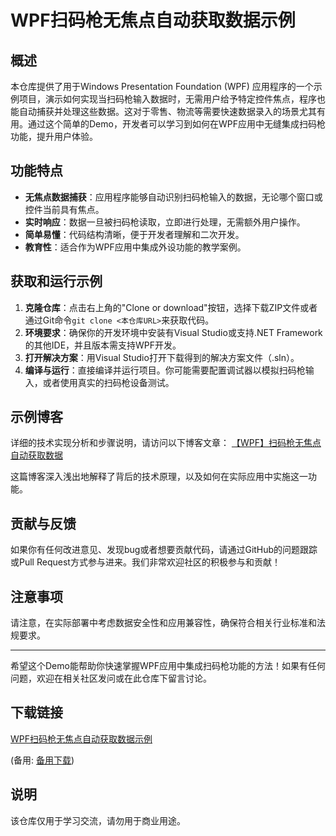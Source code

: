 # WPF扫码枪无焦点自动获取数据示例

## 概述

本仓库提供了用于Windows Presentation Foundation (WPF) 应用程序的一个示例项目，演示如何实现当扫码枪输入数据时，无需用户给予特定控件焦点，程序也能自动捕获并处理这些数据。这对于零售、物流等需要快速数据录入的场景尤其有用。通过这个简单的Demo，开发者可以学习到如何在WPF应用中无缝集成扫码枪功能，提升用户体验。

## 功能特点

- **无焦点数据捕获**：应用程序能够自动识别扫码枪输入的数据，无论哪个窗口或控件当前具有焦点。
- **实时响应**：数据一旦被扫码枪读取，立即进行处理，无需额外用户操作。
- **简单易懂**：代码结构清晰，便于开发者理解和二次开发。
- **教育性**：适合作为WPF应用中集成外设功能的教学案例。

## 获取和运行示例

1. **克隆仓库**：点击右上角的"Clone or download"按钮，选择下载ZIP文件或者通过Git命令`git clone <本仓库URL>`来获取代码。
2. **环境要求**：确保你的开发环境中安装有Visual Studio或支持.NET Framework的其他IDE，并且版本需支持WPF开发。
3. **打开解决方案**：用Visual Studio打开下载得到的解决方案文件（.sln）。
4. **编译与运行**：直接编译并运行项目。你可能需要配置调试器以模拟扫码枪输入，或者使用真实的扫码枪设备测试。

## 示例博客

详细的技术实现分析和步骤说明，请访问以下博客文章：
[【WPF】扫码枪无焦点自动获取数据](https://blog.csdn.net/luoqiang_sky/article/details/90676944)

这篇博客深入浅出地解释了背后的技术原理，以及如何在实际应用中实施这一功能。

## 贡献与反馈

如果你有任何改进意见、发现bug或者想要贡献代码，请通过GitHub的问题跟踪或Pull Request方式参与进来。我们非常欢迎社区的积极参与和贡献！

## 注意事项

请注意，在实际部署中考虑数据安全性和应用兼容性，确保符合相关行业标准和法规要求。

---

希望这个Demo能帮助你快速掌握WPF应用中集成扫码枪功能的方法！如果有任何问题，欢迎在相关社区发问或在此仓库下留言讨论。

## 下载链接
[WPF扫码枪无焦点自动获取数据示例](https://pan.quark.cn/s/f1010f905ddc) 

(备用: [备用下载](https://pan.baidu.com/s/1Pw-HEiArkS-opIu_abcTsg?pwd=1234))

## 说明

该仓库仅用于学习交流，请勿用于商业用途。
